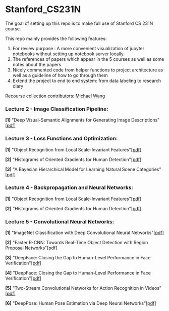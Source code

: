 # Stanford_CS231N
The goal of setting up this repo is to make full use of Stanford CS 231N course.

This repo mainly provides the following features:
1. For review purpose : A more convenient visualization of jupyter notebooks without setting up notebook server locally.
2. The references of papers which appear in the 5 courses as well as some notes about the papers
3. Nicely commented code from helper functions to project architecture as well as a guideline of how to go through them
4. Extend the project to end to end system: from data labeling to research diary

Recourse collection contributors: [Michael Wang](https://github.com/MichaelYxWang)


### Lecture 2 - Image Classification Pipeline:
**[1]** "Deep Visual-Semantic Alignments for Generating Image Descriptions"[[pdf]](https://cs.stanford.edu/people/karpathy/cvpr2015.pdf)


### Lecture 3 - Loss Functions and Optimization:
**[1]** "Object Recognition from Local Scale-Invariant Features"[[pdf]](https://www.cs.ubc.ca/~lowe/papers/iccv99.pdf)

**[2]** "Histograms of Oriented Gradients for Human Detection"[[pdf]](https://lear.inrialpes.fr/people/triggs/pubs/Dalal-cvpr05.pdf)

**[3]** "A Bayesian Hierarchical Model for Learning Natural Scene Categories"[[pdf]](http://vision.stanford.edu/documents/Fei-FeiPerona2005.pdf)


### Lecture 4 - Backpropagation and Neural Networks:
**[1]** "Object Recognition from Local Scale-Invariant Features"[[pdf]](https://www.cs.ubc.ca/~lowe/papers/iccv99.pdf)

**[2]** "Histograms of Oriented Gradients for Human Detection"[[pdf]](https://lear.inrialpes.fr/people/triggs/pubs/Dalal-cvpr05.pdf)


### Lecture 5 - Convolutional Neural Networks:
**[1]** "ImageNet Classification with Deep Convolutional
Neural Networks"[[pdf]](https://papers.nips.cc/paper/4824-imagenet-classification-with-deep-convolutional-neural-networks.pdf)

**[2]** "Faster R-CNN: Towards Real-Time Object Detection with Region Proposal Networks"[[pdf]](https://arxiv.org/pdf/1506.01497.pdf)

**[3]** "DeepFace: Closing the Gap to Human-Level Performance in Face Verification"[[pdf]](https://www.cs.toronto.edu/~ranzato/publications/taigman_cvpr14.pdf)

**[4]** "DeepFace: Closing the Gap to Human-Level Performance in Face Verification"[[pdf]](https://arxiv.org/pdf/1312.6034.pdf)

**[5]** "Two-Stream Convolutional Networks for Action Recognition in Videos"[[pdf]](https://arxiv.org/pdf/1406.2199.pdf)

**[6]** "DeepPose: Human Pose Estimation via Deep Neural Networks"[[pdf]](https://arxiv.org/pdf/1312.4659.pdf)
